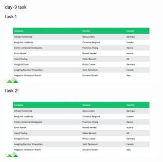 day-9 task

task 1

![alt text](<WhatsApp Image 2025-05-27 at 19.20.45_61d1da38.jpg>)

task 2!

![alt text](<WhatsApp Image 2025-05-27 at 19.20.45_61d1da38-1.jpg>)